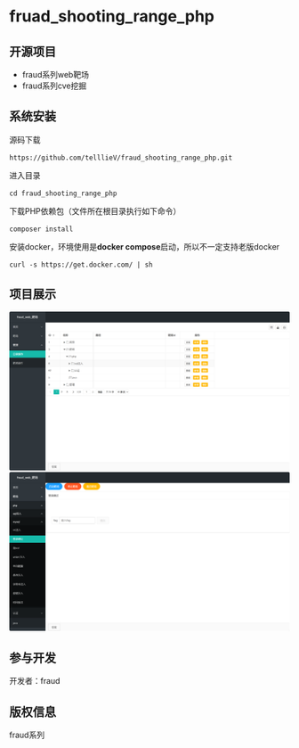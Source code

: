 fruad_shooting_range_php
===============

## 开源项目

* fraud系列web靶场
* fraud系列cve挖掘

## 系统安装

源码下载
~~~
https://github.com/telllieV/fraud_shooting_range_php.git
~~~

进入目录
~~~
cd fraud_shooting_range_php
~~~
下载PHP依赖包（文件所在根目录执行如下命令）
~~~
composer install
~~~
安装docker，环境使用是**docker compose**启动，所以不一定支持老版docker
~~~
curl -s https://get.docker.com/ | sh 
~~~

## 项目展示
![1716207804731.jpg](img%2F1716207804731.jpg)
![1716207817392.jpg](img%2F1716207817392.jpg)
## 参与开发

开发者：fraud

## 版权信息

fraud系列